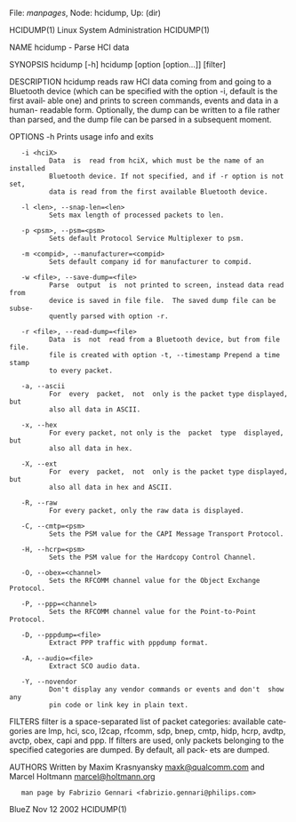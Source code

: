 File: *manpages*,  Node: hcidump,  Up: (dir)

HCIDUMP(1)                Linux System Administration               HCIDUMP(1)



NAME
       hcidump - Parse HCI data

SYNOPSIS
       hcidump [-h]
       hcidump [option [option...]] [filter]


DESCRIPTION
       hcidump  reads raw HCI data coming from and going to a Bluetooth device
       (which can be specified with the option -i, default is the first avail‐
       able  one)  and  prints to screen commands, events and data in a human-
       readable form. Optionally, the dump can be written  to  a  file  rather
       than parsed, and the dump file can be parsed in a subsequent moment.

OPTIONS
       -h     Prints usage info and exits

       -i <hciX>
              Data  is  read from hciX, which must be the name of an installed
              Bluetooth device. If not specified, and if -r option is not set,
              data is read from the first available Bluetooth device.

       -l <len>, --snap-len=<len>
              Sets max length of processed packets to len.

       -p <psm>, --psm=<psm>
              Sets default Protocol Service Multiplexer to psm.

       -m <compid>, --manufacturer=<compid>
              Sets default company id for manufacturer to compid.

       -w <file>, --save-dump=<file>
              Parse  output  is  not printed to screen, instead data read from
              device is saved in file file.  The saved dump file can be subse‐
              quently parsed with option -r.

       -r <file>, --read-dump=<file>
              Data  is  not  read from a Bluetooth device, but from file file.
              file is created with option -t, --timestamp Prepend a time stamp
              to every packet.

       -a, --ascii
              For  every  packet,  not  only is the packet type displayed, but
              also all data in ASCII.

       -x, --hex
              For every packet, not only is the  packet  type  displayed,  but
              also all data in hex.

       -X, --ext
              For  every  packet,  not  only is the packet type displayed, but
              also all data in hex and ASCII.

       -R, --raw
              For every packet, only the raw data is displayed.

       -C, --cmtp=<psm>
              Sets the PSM value for the CAPI Message Transport Protocol.

       -H, --hcrp=<psm>
              Sets the PSM value for the Hardcopy Control Channel.

       -O, --obex=<channel>
              Sets the RFCOMM channel value for the Object Exchange Protocol.

       -P, --ppp=<channel>
              Sets the RFCOMM channel value for the Point-to-Point Protocol.

       -D, --pppdump=<file>
              Extract PPP traffic with pppdump format.

       -A, --audio=<file>
              Extract SCO audio data.

       -Y, --novendor
              Don't display any vendor commands or events and don't  show  any
              pin code or link key in plain text.

FILTERS
       filter  is a space-separated list of packet categories: available cate‐
       gories are lmp, hci, sco, l2cap, rfcomm, sdp, bnep, cmtp,  hidp,  hcrp,
       avdtp,  avctp,  obex,  capi and ppp.  If filters are used, only packets
       belonging to the specified categories are dumped. By default, all pack‐
       ets are dumped.

AUTHORS
       Written  by  Maxim  Krasnyansky <maxk@qualcomm.com> and Marcel Holtmann
       <marcel@holtmann.org>

       man page by Fabrizio Gennari <fabrizio.gennari@philips.com>



BlueZ                             Nov 12 2002                       HCIDUMP(1)
